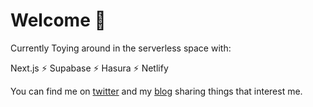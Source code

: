 # Welcome 👋

Currently Toying around in the serverless space with:

Next.js ⚡ Supabase ⚡ Hasura ⚡ Netlify

You can find me on [twitter](https://twitter.com/brenelz) and my [blog](https://brenelz.com/posts) sharing things that interest me.
